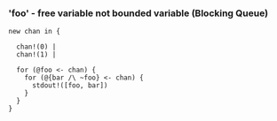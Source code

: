 ### 'foo' - free variable not bounded variable (Blocking Queue)
```
new chan in {

  chan!(0) |
  chan!(1) |
  
  for (@foo <- chan) {    
    for (@{bar /\ ~foo} <- chan) {
      stdout!([foo, bar])
    }    
  }
}
```
